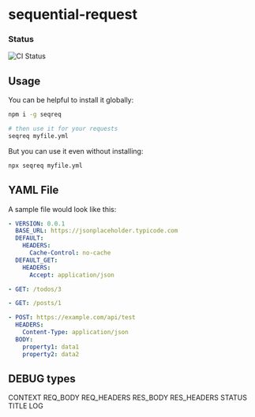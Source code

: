 # sequential-request

### Status

![CI Status](https://github.com/packagely/sequential-request/actions/workflows/ciact.yml/badge.svg)

## Usage

You can be helpful to install it globally:

```sh
npm i -g seqreq

# then use it for your requests
seqreq myfile.yml
```

But you can use it even without installing:

```sh
npx seqreq myfile.yml
```

## YAML File

A sample file would look like this:

```yml
- VERSION: 0.0.1
  BASE_URL: https://jsonplaceholder.typicode.com
  DEFAULT:
    HEADERS:
      Cache-Control: no-cache
  DEFAULT_GET:
    HEADERS:
      Accept: application/json

- GET: /todos/3

- GET: /posts/1

- POST: https://example.com/api/test
  HEADERS:
    Content-Type: application/json
  BODY:
    property1: data1
    property2: data2
```

## DEBUG types

CONTEXT
REQ_BODY
REQ_HEADERS
RES_BODY
RES_HEADERS
STATUS
TITLE
LOG
